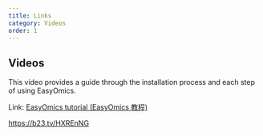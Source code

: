 ```yaml
---
title: Links
category: Videos
order: 1
---
```


## Videos
 
 This video provides a guide through the installation process and each step of using EasyOmics.
 
 Link: [EasyOmics tutorial (EasyOmics 教程)]( https://www.bilibili.com/video/BV1mVveeREqS/?share_source=copy_web&vd_source=a8f4a549a6594e0a3bd83dfed4705a1c)
 
https://b23.tv/HXREnNG